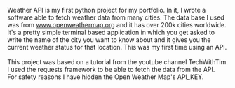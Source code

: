 
Weather API is my first python project for my portfolio. In it, I wrote a software able to fetch weather data from many cities. 
The data base I used was from www.openweathermap.org and it has over 200k cities worldwide. It's a pretty simple terminal based application in which you get asked to write the name of the city you want to know about and it gives you the current weather status for that location.
This was my first time using an API. </br> 
</br>
This project was based on a tutorial from the youtube channel TechWithTim. </br>
I used the requests framework to be able to fetch the data from the API.</br>
For safety reasons I have hidden the Open Weather Map's API_KEY.
